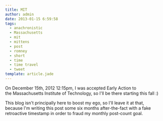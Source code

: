 ```yaml
---
title: MIT
author: admin
date: 2013-01-15 6:59:58
tags: 
  - anachronistic
  - Massachusetts
  - mit
  - mittens
  - post
  - romney
  - short
  - time
  - time travel
  - tweet
template: article.jade
---
```


On December 15th, 2012 12:15pm, I was accepted Early Action to the Massachusetts Institute of Technology, so I'll be there starting this fall :)

This blog isn't principally here to boost my ego, so I'll leave it at that, because I'm writing this post some six months after-the-fact with a fake retroactive timestamp in order to fraud my monthly post-count goal.
